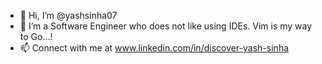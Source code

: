 - 👋 Hi, I’m @yashsinha07
- 🌱 I’m a Software Engineer who does not like using IDEs. Vim is my way to Go...!
- 📫 Connect with me at www.linkedin.com/in/discover-yash-sinha

<!---
yashsinha07/yashsinha07 is a ✨ special ✨ repository because its `README.md` (this file) appears on your GitHub profile.
You can click the Preview link to take a look at your changes.
--->
